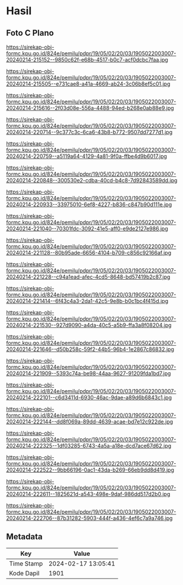 # Hasil

## Foto C Plano

https://sirekap-obj-formc.kpu.go.id/824e/pemilu/pdpr/19/05/02/20/03/1905022003007-20240214-215152--9850c62f-e68b-4517-b0c7-acf0dcbc7faa.jpg

https://sirekap-obj-formc.kpu.go.id/824e/pemilu/pdpr/19/05/02/20/03/1905022003007-20240214-215505--e731cae8-a41a-4669-ab24-3c06b8ef5c01.jpg

https://sirekap-obj-formc.kpu.go.id/824e/pemilu/pdpr/19/05/02/20/03/1905022003007-20240214-215616--2f03d08e-556a-4488-94ed-b268e0ab88e9.jpg

https://sirekap-obj-formc.kpu.go.id/824e/pemilu/pdpr/19/05/02/20/03/1905022003007-20240214-220714--9c377c3c-6ca6-43b8-b772-9507dd7277d1.jpg

https://sirekap-obj-formc.kpu.go.id/824e/pemilu/pdpr/19/05/02/20/03/1905022003007-20240214-220759--a5119a64-4129-4a81-9f0a-ffbe4d9b6017.jpg

https://sirekap-obj-formc.kpu.go.id/824e/pemilu/pdpr/19/05/02/20/03/1905022003007-20240214-220848--300530e2-cdba-40cd-b4c8-7d92843589dd.jpg

https://sirekap-obj-formc.kpu.go.id/824e/pemilu/pdpr/19/05/02/20/03/1905022003007-20240214-220933--33975010-6ef8-4227-b836-c847b90d111e.jpg

https://sirekap-obj-formc.kpu.go.id/824e/pemilu/pdpr/19/05/02/20/03/1905022003007-20240214-221040--70301fdc-3092-41e5-aff0-e9de2127e986.jpg

https://sirekap-obj-formc.kpu.go.id/824e/pemilu/pdpr/19/05/02/20/03/1905022003007-20240214-221128--80b95ade-6656-4104-b709-c856c92166af.jpg

https://sirekap-obj-formc.kpu.go.id/824e/pemilu/pdpr/19/05/02/20/03/1905022003007-20240214-221228--c94a1ead-afec-4cd5-8648-bd57419b2c87.jpg

https://sirekap-obj-formc.kpu.go.id/824e/pemilu/pdpr/19/05/02/20/03/1905022003007-20240214-221414--6f43c4a3-2da1-42c5-9e8b-b0c1bc4f415d.jpg

https://sirekap-obj-formc.kpu.go.id/824e/pemilu/pdpr/19/05/02/20/03/1905022003007-20240214-221530--927d9090-a4da-40c5-a5b9-ffa3a8f08204.jpg

https://sirekap-obj-formc.kpu.go.id/824e/pemilu/pdpr/19/05/02/20/03/1905022003007-20240214-221646--d50b258c-59f2-44b5-96b4-1e2867c86832.jpg

https://sirekap-obj-formc.kpu.go.id/824e/pemilu/pdpr/19/05/02/20/03/1905022003007-20240214-221909--5393c74a-be98-44aa-9627-91209fda1bd7.jpg

https://sirekap-obj-formc.kpu.go.id/824e/pemilu/pdpr/19/05/02/20/03/1905022003007-20240214-222101--c6d3411d-6930-46ac-9dae-a89d6b6843c1.jpg

https://sirekap-obj-formc.kpu.go.id/824e/pemilu/pdpr/19/05/02/20/03/1905022003007-20240214-222144--dd8f069a-89dd-4639-acae-bd7e12c922de.jpg

https://sirekap-obj-formc.kpu.go.id/824e/pemilu/pdpr/19/05/02/20/03/1905022003007-20240214-222325--1df03285-6743-4a5a-a18e-dcd7ace67d62.jpg

https://sirekap-obj-formc.kpu.go.id/824e/pemilu/pdpr/19/05/02/20/03/1905022003007-20240214-222522--9bb66196-0ac1-43da-b269-66eb9dd8d419.jpg

https://sirekap-obj-formc.kpu.go.id/824e/pemilu/pdpr/19/05/02/20/03/1905022003007-20240214-222611--1825621d-a543-498e-9daf-986dd517d2b0.jpg

https://sirekap-obj-formc.kpu.go.id/824e/pemilu/pdpr/19/05/02/20/03/1905022003007-20240214-222706--87b31282-5903-444f-a436-4ef6c7a9a746.jpg


## Metadata

| Key        | Value               |
| ---------- | ------------------- |
| Time Stamp | 2024-02-17 13:05:41 |
| Kode Dapil | 1901                |



